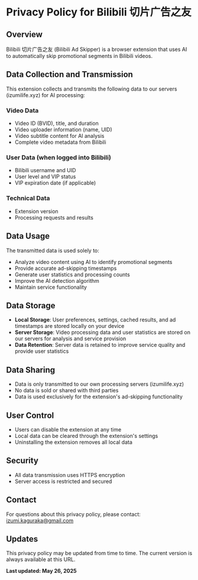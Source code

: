 # Privacy Policy for Bilibili 切片广告之友

## Overview
Bilibili 切片广告之友 (Bilibili Ad Skipper) is a browser extension that uses AI to automatically skip promotional segments in Bilibili videos.

## Data Collection and Transmission
This extension collects and transmits the following data to our servers (izumilife.xyz) for AI processing:

### Video Data
- Video ID (BVID), title, and duration
- Video uploader information (name, UID)
- Video subtitle content for AI analysis
- Complete video metadata from Bilibili

### User Data (when logged into Bilibili)
- Bilibili username and UID
- User level and VIP status
- VIP expiration date (if applicable)

### Technical Data
- Extension version
- Processing requests and results

## Data Usage
The transmitted data is used solely to:
- Analyze video content using AI to identify promotional segments
- Provide accurate ad-skipping timestamps
- Generate user statistics and processing counts
- Improve the AI detection algorithm
- Maintain service functionality

## Data Storage
- **Local Storage**: User preferences, settings, cached results, and ad timestamps are stored locally on your device
- **Server Storage**: Video processing data and user statistics are stored on our servers for analysis and service provision
- **Data Retention**: Server data is retained to improve service quality and provide user statistics

## Data Sharing
- Data is only transmitted to our own processing servers (izumilife.xyz)
- No data is sold or shared with third parties
- Data is used exclusively for the extension's ad-skipping functionality

## User Control
- Users can disable the extension at any time
- Local data can be cleared through the extension's settings
- Uninstalling the extension removes all local data

## Security
- All data transmission uses HTTPS encryption
- Server access is restricted and secured

## Contact
For questions about this privacy policy, please contact: izumi.kaguraka@gmail.com

## Updates
This privacy policy may be updated from time to time. The current version is always available at this URL.

**Last updated: May 26, 2025**